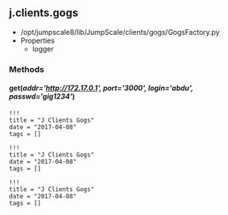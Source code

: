 <!-- toc -->
## j.clients.gogs

- /opt/jumpscale8/lib/JumpScale/clients/gogs/GogsFactory.py
- Properties
    - logger

### Methods

#### get(*addr='http://172.17.0.1', port='3000', login='abdu', passwd='gig1234'*) 


```
!!!
title = "J Clients Gogs"
date = "2017-04-08"
tags = []
```

```
!!!
title = "J Clients Gogs"
date = "2017-04-08"
tags = []
```

```
!!!
title = "J Clients Gogs"
date = "2017-04-08"
tags = []
```
